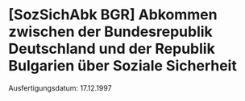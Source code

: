 # [SozSichAbk BGR] Abkommen zwischen der Bundesrepublik Deutschland und der Republik Bulgarien über Soziale Sicherheit

Ausfertigungsdatum: 17.12.1997

 